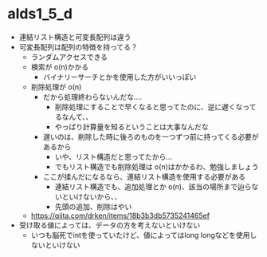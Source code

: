 # alds1_5_d

- 連結リスト構造と可変長配列は違う
- 可変長配列は配列の特徴を持ってる？
  - ランダムアクセスできる
  - 検索が o(n)かかる
    - バイナリーサーチとかを使用した方がいいっぽい
  - 削除処理が o(n)
    - だから処理終わらないんだな....
      - 削除処理にすることで早くなると思ってたのに、逆に遅くなってるなんて、、
      - やっぱり計算量を知るということは大事なんだな
    - 遅いのは、削除した時に後ろのものを一つずつ前に持ってくる必要があるから
      - いや、リスト構造だと思ってたから...
      - でもリスト構造でも削除処理は o(n)はかかるわ、勉強しましょう
    - ここが揉んだになるなら、連結リスト構造を使用する必要がある
      - 連結リスト構造でも、追加処理とか o(n)、該当の場所まで辿らないといけないから、、
      - 先頭の追加、削除はやい
  - https://qiita.com/drken/items/18b3b3db5735241465ef
- 受け取る値によっては、データの方を考えないといけない
  - いつも脳死でintを使っていたけど、値によってはlong longなどを使用しないといけない
